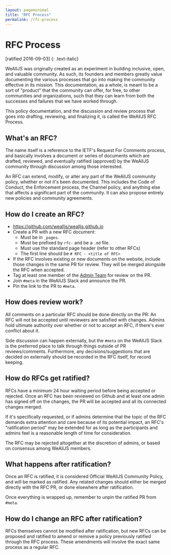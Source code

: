 ```yaml
---
layout: pageminimal
title: "RFC Process"
permalink: /rfc-process
---
```


# RFC Process

[ratified 2016-09-03]
{: .text-italic}

WeAllJS was originally created as an experiment in building inclusive, open, and valuable community. As such, its founders and members greatly value documenting the various processes that go into making the community effective in its mission. This documentation, as a whole, is meant to be a sort of "product" that the community can offer, for free, to other communities and organizations, such that they can learn from both the successes and failures that we have worked through.

This policy documentation, and the discussion and review process that goes into drafting, reviewing, and finalizing it, is called the WeAllJS RFC Process.

<div class="bordered-divider bordered-bottom"></div>

## What's an RFC?

The name itself is a reference to the IETF's Request For Comments process, and basically involves a document or series of documents which are drafted, reviewed, and eventually ratified (approved) by the WeAllJS community through discussion among those interested.

An RFC can extend, modify, or alter any part of the WeAllJS community policy, whether or not it's been documented. This includes the Code of Conduct, the Enforcement process, the Channel policy, and anything else that affects a significant part of the community. It can also propose entirely new policies and community agreements.

<div class="bordered-divider bordered-bottom"></div>

## How do I create an RFC?

* https://github.com/wealljs/wealljs.github.io
* Create a PR with a new RFC document:
  * Must be in `_pages`.
  * Must be prefixed by `rfc-` and be a `.md` file.
  * Must use the standard page header (refer to other RFCs)
  * The first line should be `# RFC - <title of RFC>`
* If the RFC involves existing or new documents on the website, include those changes in the same PR for review. They will be merged alongside the RFC when accepted.
* Tag at least one member of the [Admin Team](https://github.com/orgs/WeAllJS/teams/admins) for review on the PR.
* Join `#meta` in the WeAllJS Slack and announce the PR.
* Pin the link to the PR to `#meta`.

<div class="bordered-divider bordered-bottom"></div>

## How does review work?

All comments on a particular RFC should be done directly on the PR: An RFC will not be accepted until reviewers are satisfied with changes. Admins hold ultimate authority over whether or not to accept an RFC, if there's ever conflict about it.

Side discussion can happen externally, but the `#meta` on the WeAllJS Slack is the preferred place to talk through things outside of PR reviews/comments. Furthermore, any decisions/suggestions that are decided on externally should be recorded in the RFC itself, for record keeping.

<div class="bordered-divider bordered-bottom"></div>

## How do RFCs get ratified?

RFCs have a minimum 24 hour waiting period before being accepted or rejected. Once an RFC has been reviewed on Github and at least one admin has signed off on the changes, the PR will be accepted and all its connected changes merged.

If it's specifically requested, or if admins determine that the topic of the RFC demands extra attention and care because of its potential impact, an RFC's "ratification period" may be extended for as long as the participants and admins feel is a reasonable length of time for consideration.

The RFC may be rejected altogether at the discretion of admins, or based on consensus among WeAllJS members.

<div class="bordered-divider bordered-bottom"></div>

## What happens after ratification?

Once an RFC is ratified, it is considered Official WeAllJS Community Policy, and will be marked as ratified. Any related changes should either be merged directly with the RFC PR, or done elsewhere after ratification.

Once everything is wrapped up, remember to unpin the ratified PR from `#meta`.

<div class="bordered-divider bordered-bottom"></div>

## How do I change an RFC after ratification?

RFCs themselves cannot be modified after ratification, but new RFCs can be proposed and ratified to amend or remove a policy previously ratified through the RFC process. These amendments will involve the exact same process as a regular RFC.
